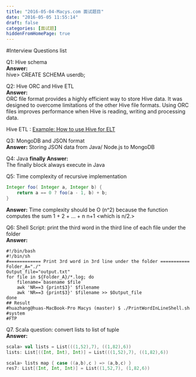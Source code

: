 ```yaml
---
title: "2016-05-04-Macys.com 面试题目"
date: "2016-05-05 11:55:14"
draft: false
categories: [面试题]
hiddenFromHomePage: true
---
```

#Interview Questions list

Q1: Hive schema   
**Answer:**    
 hive> CREATE SCHEMA userdb;  

Q2: Hive ORC and Hive ETL  
**Answer:**    
ORC <The Optimized Row Columnar> file format provides a highly efficient way to store Hive data. It was designed to overcome limitations of the other Hive file formats. Using ORC files improves performance when Hive is reading, writing and processing data.  

Hive ETL : [Example: How to use Hive for ELT](http://www.ibm.com/developerworks/library/bd-hivetool/)  


Q3:  MongoDB and JSON format  
**Answer:** 
Storing JSON data from Java/ Node.js to MongoDB  

Q4: Java **finally**
**Answer:**  
The finally block always execute in Java  

Q5: Time complexity of  recursive implementation   
```java
Integer foo( Integer a, Integer b) {
 	return a == 0 ? foo(a - 1, b) + b;
}
```
**Answer:**
 Time complexity should be   O (n^2)   because the function computes the sum 1 + 2 + ... + n
n+1 <which is n/2.>  


Q6: Shell Script:  print the third word in the third line of each file under the folder   
**Answer:**
```shell
#!/bin/bash
#!/bin/sh  
#============ Print 3rd word in 3rd line under the folder ===========  
Folder_A="./"  
Output_file="output.txt"
for file in ${Folder_A}/*.log; do  
    filename=`basename $file`  
    awk 'NR==3 {print$3}' $filename
    awk 'NR==3 {print$3}' $filename >> $Output_file
done     
## Result
#huazhang@huas-MacBook-Pro Macys (master) $ ./PrintWordInLineShell.sh
#system
#FTP
```

Q7. Scala question:  convert lists to list of tuple    
**Answer:**    
```scala
scala> val lists = List(((1,52),7), ((1,82),6))
lists: List[((Int, Int), Int)] = List(((1,52),7), ((1,82),6))

scala> lists map { case ((a,b),c ) => (a,b,c) }
res7: List[(Int, Int, Int)] = List((1,52,7), (1,82,6))
``` 
